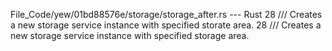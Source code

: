File_Code/yew/01bd88576e/storage/storage_after.rs --- Rust
28     /// Creates a new storage service instance with specified storate area.                                                                               28     /// Creates a new storage service instance with specified storage area.


